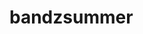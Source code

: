 # bandzsummer

<!-- Requiremets : 

# moci ces se logovat kao band(admin), gdje ces moci uticati na evente stavaljati kada i gdje nastupate i drugi login kao user gdje ces neces moci editovati eventse
# bendovi ce imati kategoriju "genre" gdje ce se bendovi moci filtrirati na osnovu muzike koju sviraju
# bit ce "nastup sedmice"  kao prvi izlozeni 
# mozda uvesti "follow za bendove" !-->

